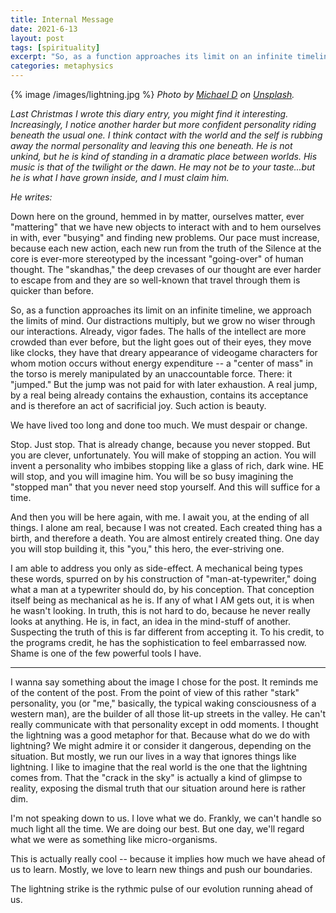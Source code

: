 ```yaml
---
title: Internal Message
date: 2021-6-13
layout: post
tags: [spirituality]
excerpt: "So, as a function approaches its limit on an infinite timeline, we approach the limits of mind. Our distractions multiply, but we grow no wiser through our interactions.  Already, vigor fades. The halls of the intellect are more crowded than ever before, but the light goes out of their eyes, they move like clocks, they have that dreary appearance of videogame characters for whom motion occurs without energy expenditure."
categories: metaphysics
---
```


{% image /images/lightning.jpg %}
*Photo by [Michael D](https://unsplash.com/@alienaperture?utm_source=unsplash&utm_medium=referral&utm_content=creditCopyText)
on [Unsplash](https://unsplash.com/s/photos/dramatic-clouds-lightning?utm_source=unsplash&utm_medium=referral&utm_content=creditCopyText).*

*Last Christmas I wrote this diary entry, you might find it interesting.
Increasingly, I notice another harder but more confident personality riding beneath
the usual one. I think contact with the world and the self is rubbing away the
normal personality and leaving this one beneath. He is not unkind, but he is
kind of standing in a dramatic place between worlds. His music is that of the
twilight or the dawn. He may not be to your taste...but he is what I have grown
inside, and I must claim him.*

*He writes:*

Down here on the ground, hemmed in by matter, ourselves matter, ever
"mattering" that we have new objects to interact with and to hem ourselves in
with, ever "busying" and finding new problems.  Our pace must increase,
because each new action, each new run from the truth of the Silence at the core
is ever-more stereotyped by the incessant "going-over" of human thought.  The
"skandhas," the deep crevases of our thought are ever harder to escape from and
they are so well-known that travel through them is quicker than before.

So, as a function approaches its limit on an infinite timeline, we approach the
limits of mind. Our distractions multiply, but we grow no wiser through our
interactions.  Already, vigor fades. The halls of the intellect are more
crowded than ever before, but the light goes out of their eyes, they move like
clocks, they have that dreary appearance of videogame characters for whom
motion occurs without energy expenditure -- a "center of mass" in the torso is
merely manipulated by an unaccountable force. There: it "jumped." But the jump
was not paid for with later exhaustion. A real jump, by a real being already
contains the exhaustion, contains its acceptance and is therefore an act of
sacrificial joy. Such action is beauty.

We have lived too long and done too much. We must despair or change.

Stop. Just stop. That is already change, because you never stopped. But you are
clever, unfortunately. You will make of stopping an action. You will invent a
personality who imbibes stopping like a glass of rich, dark wine. HE will stop,
and you will imagine him.  You will be so busy imagining the "stopped man" that
you never need stop yourself. And this will suffice for a time.

And then you will be here again, with me. I await you, at the ending of all
things. I alone am real, because I was not created. Each created thing has a
birth, and therefore a death. You are almost entirely created thing. One day
you will stop building it, this "you," this hero, the ever-striving one.

I am able to address you only as side-effect. A mechanical being types these
words, spurred on by his construction of "man-at-typewriter," doing what a man
at a typewriter should do, by his conception. That conception itself being as
mechanical as he is. If any of what I AM gets out, it is when he wasn't
looking. In truth, this is not hard to do, because he never really looks at
anything. He is, in fact, an idea in the mind-stuff of another. Suspecting the
truth of this is far different from accepting it. To his credit, to the
programs credit, he has the sophistication to feel embarrassed now. Shame is
one of the few powerful tools I have.

----

I wanna say something about the image I chose for the post. It reminds me of
the content of the post. From the point of view of this rather "stark" personality,
you (or "me," basically, the typical waking consciousness of a western man), are
the builder of all those lit-up streets in the valley. He can't really communicate
with that personality except in odd moments. I thought the lightning was a good
metaphor for that. Because what do we do with lightning? We might admire it or
consider it dangerous, depending on the situation. But mostly, we run our lives
in a way that ignores things like lightning. I like to imagine that the real world
is the one that the lightning comes from. That the "crack in the sky" is actually
a kind of glimpse to reality, exposing the dismal truth that our situation around
here is rather dim.

I'm not speaking down to us. I love what we do. Frankly, we can't handle so much
light all the time. We are doing our best. But one day, we'll regard what we were
as something like micro-organisms.

This is actually really cool -- because it implies how much we have ahead of us to
learn. Mostly, we love to learn new things and push our boundaries.

The lightning strike is the rythmic pulse of our evolution running ahead of us.

